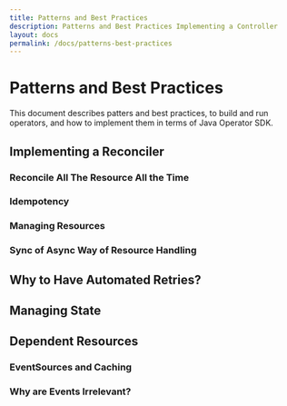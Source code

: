 ```yaml
---
title: Patterns and Best Practices
description: Patterns and Best Practices Implementing a Controller
layout: docs
permalink: /docs/patterns-best-practices
---
```


# Patterns and Best Practices

This document describes patters and best practices, to build and run operators, and how to implement them in terms
of Java Operator SDK.

## Implementing a Reconciler

### Reconcile All The Resource All the Time

### Idempotency

### Managing Resources

### Sync of Async Way of Resource Handling

## Why to Have Automated Retries?

## Managing State

## Dependent Resources

### EventSources and Caching

### Why are Events Irrelevant?

